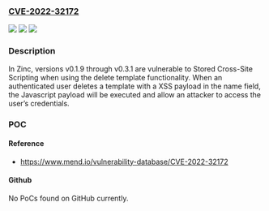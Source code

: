 ### [CVE-2022-32172](https://cve.mitre.org/cgi-bin/cvename.cgi?name=CVE-2022-32172)
![](https://img.shields.io/static/v1?label=Product&message=zinc&color=blue)
![](https://img.shields.io/static/v1?label=Version&message=n%2Fa&color=blue)
![](https://img.shields.io/static/v1?label=Vulnerability&message=CWE-79%20Improper%20Neutralization%20of%20Input%20During%20Web%20Page%20Generation%20('Cross-site%20Scripting')&color=brighgreen)

### Description

In Zinc, versions v0.1.9 through v0.3.1 are vulnerable to Stored Cross-Site Scripting when using the delete template functionality. When an authenticated user deletes a template with a XSS payload in the name field, the Javascript payload will be executed and allow an attacker to access the user’s credentials.

### POC

#### Reference
- https://www.mend.io/vulnerability-database/CVE-2022-32172

#### Github
No PoCs found on GitHub currently.

